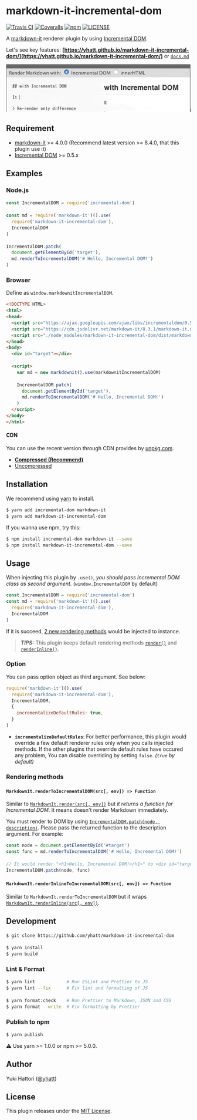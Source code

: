# markdown-it-incremental-dom

[![Travis CI](https://img.shields.io/travis/yhatt/markdown-it-incremental-dom.svg?style=flat-square)](https://travis-ci.org/yhatt/markdown-it-incremental-dom)
[![Coveralls](https://img.shields.io/coveralls/yhatt/markdown-it-incremental-dom/master.svg?style=flat-square)](https://coveralls.io/github/yhatt/markdown-it-incremental-dom?branch=master)
[![npm](https://img.shields.io/npm/v/markdown-it-incremental-dom.svg?style=flat-square)](https://www.npmjs.com/package/markdown-it-incremental-dom)
[![LICENSE](https://img.shields.io/github/license/yhatt/markdown-it-incremental-dom.svg?style=flat-square)](./LICENSE)

A [markdown-it](https://github.com/markdown-it/markdown-it) renderer plugin by using [Incremental DOM](https://github.com/google/incremental-dom).

Let's see key features: **[https://yhatt.github.io/markdown-it-incremental-dom/](https://yhatt.github.io/markdown-it-incremental-dom/)** or [`docs.md`](docs/docs.md)

[![](./docs/images/repainting-incremental-dom.gif)](https://yhatt.github.io/markdown-it-incremental-dom/)

## Requirement

* [markdown-it](https://github.com/markdown-it/markdown-it) >= 4.0.0 (Recommend latest version >= 8.4.0, that this plugin use it)
* [Incremental DOM](https://github.com/google/incremental-dom) >= 0.5.x

## Examples

### Node.js

```javascript
const IncrementalDOM = require('incremental-dom')

const md = require('markdown-it')().use(
  require('markdown-it-incremental-dom'),
  IncrementalDOM
)

IncrementalDOM.patch(
  document.getElementById('target'),
  md.renderToIncrementalDOM('# Hello, Incremental DOM!')
)
```

### Browser

Define as `window.markdownitIncrementalDOM`.

```html
<!DOCTYPE HTML>
<html>
<head>
  <script src="https://ajax.googleapis.com/ajax/libs/incrementaldom/0.5.1/incremental-dom-min.js"></script>
  <script src="https://cdn.jsdelivr.net/markdown-it/8.3.1/markdown-it.min.js"></script>
  <script src="./node_modules/markdown-it-incremental-dom/dist/markdown-it-incremental-dom.min.js"></script>
</head>
<body>
  <div id="target"></div>

  <script>
    var md = new markdownit().use(markdownitIncrementalDOM)

    IncrementalDOM.patch(
      document.getElementById('target'),
      md.renderToIncrementalDOM('# Hello, Incremental DOM!')
    )
  </script>
</body>
</html>
```

#### CDN

You can use the recent version through CDN provides by [unpkg.com](https://unpkg.com/).

* **[Compressed (Recommend)](https://unpkg.com/markdown-it-incremental-dom/dist/markdown-it-incremental-dom.min.js)**
* [Uncompressed](https://unpkg.com/markdown-it-incremental-dom/dist/markdown-it-incremental-dom.js)

## Installation

We recommend using [yarn](https://yarnpkg.com/) to install.

```bash
$ yarn add incremental-dom markdown-it
$ yarn add markdown-it-incremental-dom
```

If you wanna use npm, try this:

```bash
$ npm install incremental-dom markdown-it --save
$ npm install markdown-it-incremental-dom --save
```

## Usage

When injecting this plugin by `.use()`, _you should pass Incremental DOM class as second argument._ (`window.IncrementalDOM` by default)

```javascript
const IncrementalDOM = require('incremental-dom')
const md = require('markdown-it')().use(
  require('markdown-it-incremental-dom'),
  IncrementalDOM
)
```

If it is succeed, [2 new rendering methods](#rendering-methods) would be injected to instance.

> **_TIPS:_** This plugin keeps default rendering methods [`render()`](https://markdown-it.github.io/markdown-it/#MarkdownIt.render) and [`renderInline()`](https://markdown-it.github.io/markdown-it/#MarkdownIt.renderInline).

### Option

You can pass option object as third argument. See below:

```javascript
require('markdown-it')().use(
  require('markdown-it-incremental-dom'),
  IncrementalDOM,
  {
    incrementalizeDefaultRules: true,
  }
)
```

* **`incrementalizeDefaultRules`**: For better performance, this plugin would override a few default renderer rules only when you calls injected methods. If the other plugins that override default rules have occured any problem, You can disable overriding by setting `false`. _(`true` by default)_

### Rendering methods

#### `MarkdownIt.renderToIncrementalDOM(src[, env]) => Function`

Similar to [`MarkdownIt.render(src[, env])`](https://markdown-it.github.io/markdown-it/#MarkdownIt.render) but _it returns a function for Incremental DOM_. It means doesn't render Markdown immediately.

You must render to DOM by using [`IncrementalDOM.patch(node, description)`](http://google.github.io/incremental-dom/#api/patch). Please pass the returned function to the description argument. For example:

```javascript
const node = document.getElementById('#target')
const func = md.renderToIncrementalDOM('# Hello, Incremental DOM!')

// It would render "<h1>Hello, Incremental DOM!</h1>" to <div id="target">
IncrementalDOM.patch(node, func)
```

#### `MarkdownIt.renderInlineToIncrementalDOM(src[, env]) => Function`

Similar to `MarkdownIt.renderToIncrementalDOM` but it wraps [`MarkdownIt.renderInline(src[, env])`](https://markdown-it.github.io/markdown-it/#MarkdownIt.renderInline).

## Development

```bash
$ git clone https://github.com/yhatt/markdown-it-incremental-dom

$ yarn install
$ yarn build
```

### Lint & Format

```bash
$ yarn lint            # Run ESLint and Prettier to JS
$ yarn lint --fix      # Fix lint and formatting of JS

$ yarn format:check    # Run Prettier to Markdown, JSON and CSS
$ yarn format --write  # Fix formatting by Prettier
```

### Publish to npm

```bash
$ yarn publish
```

:warning: Use yarn >= 1.0.0 or npm >= 5.0.0.

## Author

Yuki Hattori ([@yhatt](https://github.com/yhatt/))

## License

This plugin releases under the [MIT License](https://github.com/yhatt/markdown-it-incremental-dom/blob/master/LICENSE).
